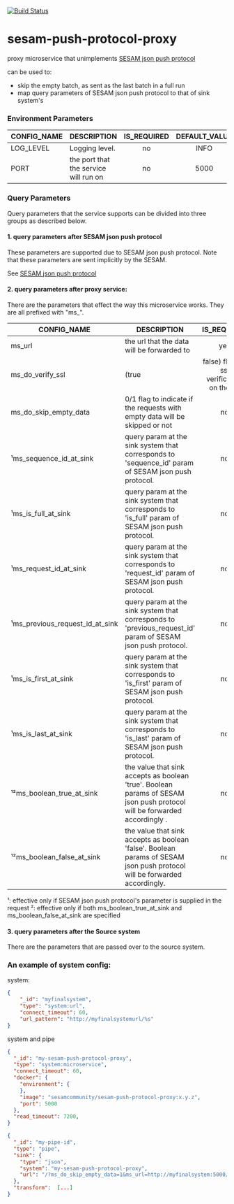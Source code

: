 [![Build Status](https://travis-ci.org/sesam-community/sesam-push-protocol-proxy.svg?branch=master)](https://travis-ci.org/sesam-community/sesam-push-protocol-proxy)

# sesam-push-protocol-proxy
proxy microservice that unimplements [SESAM json push protocol](https://docs.sesam.io/json-push.html)

can be used to:
 * skip the empty batch, as sent as the last batch in a full run
 * map query parameters of SESAM json push protocol to that of sink system's


### Environment Parameters

| CONFIG_NAME        | DESCRIPTION           | IS_REQUIRED  |DEFAULT_VALUE|
| -------------------|---------------------|:------------:|:-----------:|
| LOG_LEVEL | Logging level. | no | INFO |
| PORT |  the port that the service will run on | no | 5000 |


### Query Parameters

Query parameters that the service supports can be divided into three groups as described below.

#### 1. query parameters after SESAM json push protocol
These parameters are supported due to SESAM json push protocol. Note that these parameters are sent implicitly by the SESAM.

See [SESAM json push protocol](https://docs.sesam.io/json-push.html#id1)

#### 2. query parameters after proxy service:
There are the parameters that effect the way this microservice works. They are all prefixed with "ms_".


| CONFIG_NAME        | DESCRIPTION           | IS_REQUIRED  |DEFAULT_VALUE|
| -------------------|---------------------|:------------:|:-----------:|
| ms_url | the url that the data will be forwarded to | yes | n/a |
| ms_do_verify_ssl | (true|false) flag for ssl verification on the url | no | false |
| ms_do_skip_empty_data | 0/1 flag to indicate if the requests with empty data will be skipped or not | no | 0 |
| ¹ms_sequence_id_at_sink | query param at the sink system that corresponds to 'sequence_id' param of SESAM json push protocol.| no | n/a |
| ¹ms_is_full_at_sink | query param at the sink system that corresponds to 'is_full' param of SESAM json push protocol.| no | n/a |
| ¹ms_request_id_at_sink | query param at the sink system that corresponds to 'request_id' param of SESAM json push protocol.| no | n/a |
| ¹ms_previous_request_id_at_sink | query param at the sink system that corresponds to 'previous_request_id' param of SESAM json push protocol.| no | n/a |
| ¹ms_is_first_at_sink | query param at the sink system that corresponds to 'is_first' param of SESAM json push protocol.| no | n/a |
| ¹ms_is_last_at_sink | query param at the sink system that corresponds to 'is_last' param of SESAM json push protocol.| no | n/a |
| ¹²ms_boolean_true_at_sink | the value that sink accepts as boolean 'true'. Boolean params of SESAM json push protocol will be forwarded accordingly .| no | n/a |
| ¹²ms_boolean_false_at_sink | the value that sink accepts as boolean 'false'. Boolean params of SESAM json push protocol will be forwarded accordingly. | no | n/a |

¹: effective only if SESAM json push protocol's parameter is supplied in the request
²: effective only if both ms_boolean_true_at_sink and ms_boolean_false_at_sink are specified


#### 3. query parameters after the Source system
There are the parameters that are passed over to the source system.


### An example of system config:

system:
```json
{
    "_id": "myfinalsystem",
    "type": "system:url",
    "connect_timeout": 60,
    "url_pattern": "http://myfinalsystemurl/%s"
}

```
system and pipe
```json
{
  "_id": "my-sesam-push-protocol-proxy",
  "type": "system:microservice",
  "connect_timeout": 60,
  "docker": {
    "environment": {
    },
    "image": "sesamcommunity/sesam-push-protocol-proxy:x.y.z",
    "port": 5000
  },
  "read_timeout": 7200,
}

{
  "_id": "my-pipe-id",
  "type": "pipe",
  "sink": {
    "type": "json",
    "system": "my-sesam-push-protocol-proxy",
    "url": "/?ms_do_skip_empty_data=1&ms_url=http://myfinalsystem:5000/"
  },
  "transform":  [...]
}

```
